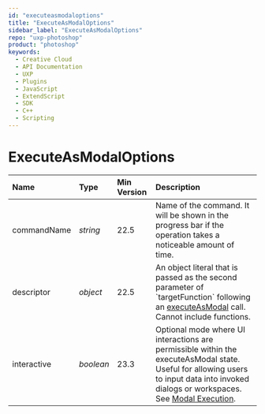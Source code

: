 ```yaml
---
id: "executeasmodaloptions"
title: "ExecuteAsModalOptions"
sidebar_label: "ExecuteAsModalOptions"
repo: "uxp-photoshop"
product: "photoshop"
keywords:
  - Creative Cloud
  - API Documentation
  - UXP
  - Plugins
  - JavaScript
  - ExtendScript
  - SDK
  - C++
  - Scripting
---
```


# ExecuteAsModalOptions

| Name | Type | Min Version | Description |
| :------ | :------ | :------ | :------ |
| commandName | *string* | 22.5 | Name of the command. It will be shown in the progress bar if the operation takes a noticeable amount of time. |
| descriptor | *object* | 22.5 | An object literal that is passed as the second parameter of &#x60;targetFunction&#x60; following an [executeAsModal](../executeasmodal) call. Cannot include functions. |
| interactive | *boolean* | 23.3 | Optional mode where UI interactions are permissible within the executeAsModal state. Useful for allowing users to input data into invoked dialogs or workspaces. See [Modal Execution](../executeasmodal). |
